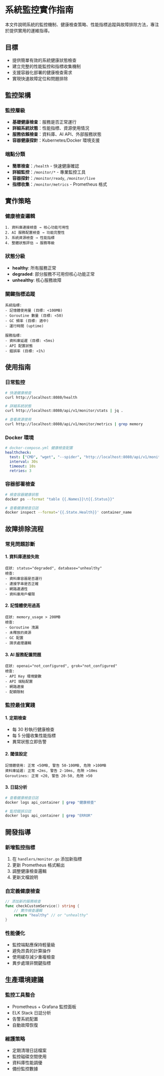 # 系統監控實作指南

本文件說明系統的監控機制、健康檢查策略、性能指標追蹤與故障排除方法，專注於提供實用的運維指導。

## 目標

- 提供簡單有效的系統健康狀態檢查
- 建立完整的性能監控和指標收集機制
- 支援容器化部署的健康檢查需求
- 實現快速故障定位和問題排除

## 監控架構

### 監控層級
- **基礎健康檢查**：服務是否正常運行
- **詳細系統狀態**：性能指標、資源使用情況
- **服務依賴檢查**：資料庫、AI API、外部服務狀態
- **容器健康探針**：Kubernetes/Docker 環境支援

### 端點分類
- **簡單檢查**：`/health` - 快速健康確認
- **詳細監控**：`/monitor/*` - 專業監控工具
- **容器探針**：`/monitor/ready`, `/monitor/live`
- **指標收集**：`/monitor/metrics` - Prometheus 格式

## 實作策略

### 健康檢查邏輯
```
1. 資料庫連接檢查 → 核心功能可用性
2. AI 服務配置檢查 → 功能完整性
3. 系統資源檢查 → 性能指標
4. 整體狀態評估 → 服務等級
```

### 狀態分級
- **healthy**: 所有服務正常
- **degraded**: 部分服務不可用但核心功能正常
- **unhealthy**: 核心服務故障

### 關鍵指標追蹤
```
系統指標:
- 記憶體使用量 (目標: <100MB)
- Goroutine 數量 (目標: <50)
- GC 頻率 (目標: 適中)
- 運行時間 (uptime)

服務指標:
- 資料庫延遲 (目標: <5ms)
- API 配置狀態
- 錯誤率 (目標: <1%)
```

## 使用指南

### 日常監控
```bash
# 快速健康檢查
curl http://localhost:8080/health

# 詳細系統狀態
curl http://localhost:8080/api/v1/monitor/stats | jq .

# 查看資源使用
curl http://localhost:8080/api/v1/monitor/metrics | grep memory
```

### Docker 環境
```yaml
# docker-compose.yml 健康檢查配置
healthcheck:
  test: ["CMD", "wget", "--spider", "http://localhost:8080/api/v1/monitor/health"]
  interval: 30s
  timeout: 10s
  retries: 3
```

### 容器部署檢查
```bash
# 檢查容器健康狀態
docker ps --format "table {{.Names}}\t{{.Status}}"

# 查看健康檢查日誌
docker inspect --format='{{.State.Health}}' container_name
```

## 故障排除流程

### 常見問題診斷

#### 1. 資料庫連接失敗
```
症狀: status="degraded", database="unhealthy"
檢查:
- 資料庫容器是否運行
- 連接字串是否正確
- 網路連通性
- 資料庫用戶權限
```

#### 2. 記憶體使用過高
```
症狀: memory_usage > 200MB
檢查:
- Goroutine 洩漏
- 未釋放的資源
- GC 配置
- 請求處理邏輯
```

#### 3. AI 服務配置問題
```
症狀: openai="not_configured", grok="not_configured"
檢查:
- API Key 環境變數
- API 端點配置
- 網路連接
- 配額限制
```

### 監控最佳實踐

#### 1. 定期檢查
- 每 30 秒執行健康檢查
- 每 5 分鐘收集性能指標
- 異常狀態立即告警

#### 2. 閾值設定
```
記憶體使用: 正常 <50MB, 警告 50-100MB, 危險 >100MB
資料庫延遲: 正常 <2ms, 警告 2-10ms, 危險 >10ms
Goroutines: 正常 <20, 警告 20-50, 危險 >50
```

#### 3. 日誌分析
```bash
# 查看健康檢查日誌
docker logs api_container | grep "健康檢查"

# 監控錯誤日誌
docker logs api_container | grep "ERROR"
```

## 開發指導

### 新增監控指標
1. 在 `handlers/monitor.go` 添加新指標
2. 更新 Prometheus 格式輸出
3. 調整健康檢查邏輯
4. 更新文檔說明

### 自定義健康檢查
```go
// 添加新的服務檢查
func checkCustomService() string {
    // 實作檢查邏輯
    return "healthy" // or "unhealthy"
}
```

### 性能優化
- 監控端點應保持輕量級
- 避免昂貴的計算操作
- 使用緩存減少重複檢查
- 異步處理非關鍵指標

## 生產環境建議

### 監控工具整合
- Prometheus + Grafana 監控面板
- ELK Stack 日誌分析
- 告警系統配置
- 自動故障恢復

### 維護策略
- 定期清理日誌檔案
- 監控磁碟空間使用
- 資料庫性能調優
- 備份監控數據
